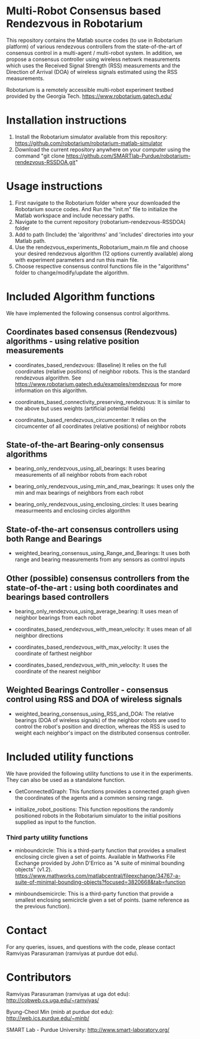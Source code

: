 # Multi-Robot Consensus based Rendezvous in Robotarium

This repository contains the Matlab source codes (to use in Robotarium platform) of various rendezvous controllers from the state-of-the-art of consensus control in a multi-agent / multi-robot system. In addition, we propose a consensus controller using wireless netowrk measurements which uses the Received Signal Strength (RSS) measurements and the Direction of Arrival (DOA) of wireless signals estimated using the RSS measurements.

Robotarium is a remotely accessible multi-robot experiment testbed provided by the Georgia Tech. https://www.robotarium.gatech.edu/

# Installation instructions
1. Install the Robotarium simulator available from this repository: https://github.com/robotarium/robotarium-matlab-simulator
2. Download the current repository anywhere on your computer using the command "git clone https://github.com/SMARTlab-Purdue/robotarium-rendezvous-RSSDOA.git"

# Usage instructions
1. First navigate to the Robotarium folder where your downloaded the Robotarium source codes. And Run the "init.m" file to initialize the Matlab workspace and include necessary paths.
2. Navigate to the current repository (robotarium-rendezvous-RSSDOA) folder
3. Add to path (Include) the 'algorithms' and 'includes' directories into your Matlab path.
4. Use the rendezvous_experiments_Robotarium_main.m file and choose your desired rendezvous algorithm (12 options currently available) along with experiment parameters and run this main file.
5. Choose respective consensus control functions file in the "algorithms" folder to change/modify/update the algorithm.

# Included **Algorithm** functions
We have implemented the following consensus control algorithms.

## Coordinates based consensus (Rendezvous) algorithms - using relative position measurements
* coordinates_based_rendezvous: (Baseline) It relies on the full coordinates (relative positions) of neighbor robots. This is the standard rendezvous algorithm. See https://www.robotarium.gatech.edu/examples/rendezvous for more information on this algorithm.

* coordinates_based_connectivity_preserving_rendezvous: It is similar to the above but uses weights (artificial potential fields)

* coordinates_based_rendezvous_circumcenter: It relies on the circumcenter of all coordinates (relative positions) of neighbor robots

## State-of-the-art Bearing-only consensus algorithms
* bearing_only_rendezvous_using_all_bearings: It uses bearing measurements of all neighbor robots from each robot

* bearing_only_rendezvous_using_min_and_max_bearings: It uses only the min and max bearings of neighbors from each robot

* bearing_only_rendezvous_using_enclosing_circles: It uses bearing measurmeents and enclosing circles algorithm

## State-of-the-art consensus controllers using both Range and Bearings
* weighted_bearing_consensus_using_Range_and_Bearings: It uses both range and bearing measurements from any sensors as control inputs

## Other (possible) consensus controllers from the state-of-the-art : using both coordinates and bearings based controllers
* bearing_only_rendezvous_using_average_bearing: It uses mean of neighbor bearings from each robot

* coordinates_based_rendezvous_with_mean_velocity: It uses mean of all neighbor directions

* coordinates_based_rendezvous_with_max_velocity: It uses the coordinate of farthest neighbor

* coordinates_based_rendezvous_with_min_velocity: It uses the coordinate of the nearest neighbor

## Weighted Bearings Controller - consensus control using RSS and DOA of wireless signals
* weighted_bearing_consensus_using_RSS_and_DOA: The relative bearings (DOA of wireless signals) of the neighbor robots are used to control the robot's position and direction, whereas the RSS is used to weight each neighbor's impact on the distributed consensus controller. 

# Included utility functions
We have provided the following utility functions to use it in the experiments. They can also be used as a standalone function.

* GetConnectedGraph: This functions provides a connected graph given the coordinates of the agents and a common sensing range.

* initialize_robot_positions: This function repositions the randomly positioned robots in the Robotarium simulator to the initial positions supplied as input to the function.

### Third party utility functions
* minboundcircle: This is a third-party function that provides a smallest enclosing circle given a set of points. Available in Mathworks File Exchange provided by John D'Errico as "A suite of minimal bounding objects" (v1.2). https://www.mathworks.com/matlabcentral/fileexchange/34767-a-suite-of-minimal-bounding-objects?focused=3820668&tab=function

* minboundsemicircle: This is a third-party function that provide a smallest enclosing semicircle given a set of points. (same reference as the previous function).

# Contact
For any queries, issues, and questions with the code, please contact Ramviyas Parasuraman (ramviyas at purdue dot edu).

# Contributors
Ramviyas Parasuraman (ramviyas at uga dot edu): http://cobweb.cs.uga.edu/~ramviyas/

Byung-Cheol Min (minb at purdue dot edu): http://web.ics.purdue.edu/~minb/

SMART Lab - Purdue University: http://www.smart-laboratory.org/
